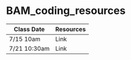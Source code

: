 # BAM_coding_resources

| Class Date | Resources |
|------------|-----------|
|7/15 10am   | Link      |
|7/21 10:30am   | Link      |
